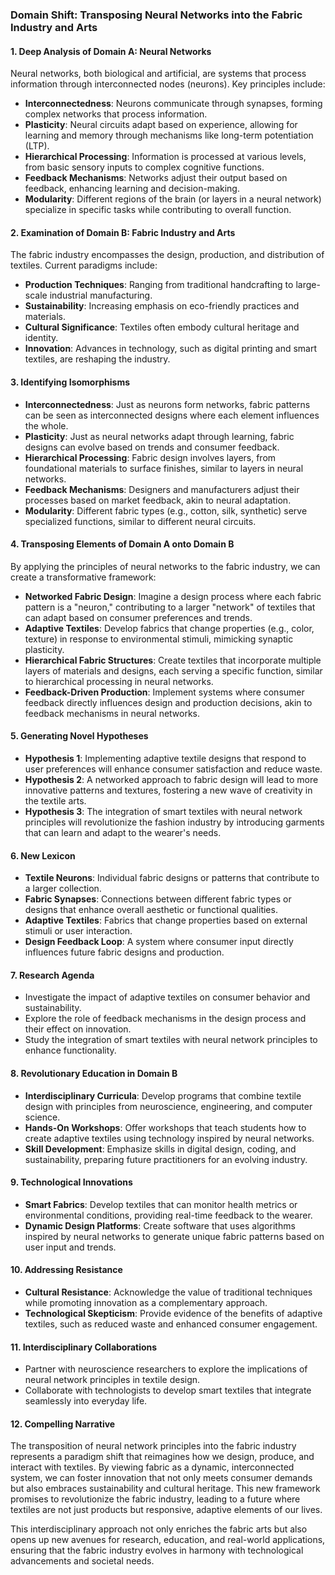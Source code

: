 ### Domain Shift: Transposing Neural Networks into the Fabric Industry and Arts

#### 1. Deep Analysis of Domain A: Neural Networks
Neural networks, both biological and artificial, are systems that process information through interconnected nodes (neurons). Key principles include:

- **Interconnectedness**: Neurons communicate through synapses, forming complex networks that process information.
- **Plasticity**: Neural circuits adapt based on experience, allowing for learning and memory through mechanisms like long-term potentiation (LTP).
- **Hierarchical Processing**: Information is processed at various levels, from basic sensory inputs to complex cognitive functions.
- **Feedback Mechanisms**: Networks adjust their output based on feedback, enhancing learning and decision-making.
- **Modularity**: Different regions of the brain (or layers in a neural network) specialize in specific tasks while contributing to overall function.

#### 2. Examination of Domain B: Fabric Industry and Arts
The fabric industry encompasses the design, production, and distribution of textiles. Current paradigms include:

- **Production Techniques**: Ranging from traditional handcrafting to large-scale industrial manufacturing.
- **Sustainability**: Increasing emphasis on eco-friendly practices and materials.
- **Cultural Significance**: Textiles often embody cultural heritage and identity.
- **Innovation**: Advances in technology, such as digital printing and smart textiles, are reshaping the industry.

#### 3. Identifying Isomorphisms
- **Interconnectedness**: Just as neurons form networks, fabric patterns can be seen as interconnected designs where each element influences the whole.
- **Plasticity**: Just as neural networks adapt through learning, fabric designs can evolve based on trends and consumer feedback.
- **Hierarchical Processing**: Fabric design involves layers, from foundational materials to surface finishes, similar to layers in neural networks.
- **Feedback Mechanisms**: Designers and manufacturers adjust their processes based on market feedback, akin to neural adaptation.
- **Modularity**: Different fabric types (e.g., cotton, silk, synthetic) serve specialized functions, similar to different neural circuits.

#### 4. Transposing Elements of Domain A onto Domain B
By applying the principles of neural networks to the fabric industry, we can create a transformative framework:

- **Networked Fabric Design**: Imagine a design process where each fabric pattern is a "neuron," contributing to a larger "network" of textiles that can adapt based on consumer preferences and trends.
- **Adaptive Textiles**: Develop fabrics that change properties (e.g., color, texture) in response to environmental stimuli, mimicking synaptic plasticity.
- **Hierarchical Fabric Structures**: Create textiles that incorporate multiple layers of materials and designs, each serving a specific function, similar to hierarchical processing in neural networks.
- **Feedback-Driven Production**: Implement systems where consumer feedback directly influences design and production decisions, akin to feedback mechanisms in neural networks.

#### 5. Generating Novel Hypotheses
- **Hypothesis 1**: Implementing adaptive textile designs that respond to user preferences will enhance consumer satisfaction and reduce waste.
- **Hypothesis 2**: A networked approach to fabric design will lead to more innovative patterns and textures, fostering a new wave of creativity in the textile arts.
- **Hypothesis 3**: The integration of smart textiles with neural network principles will revolutionize the fashion industry by introducing garments that can learn and adapt to the wearer's needs.

#### 6. New Lexicon
- **Textile Neurons**: Individual fabric designs or patterns that contribute to a larger collection.
- **Fabric Synapses**: Connections between different fabric types or designs that enhance overall aesthetic or functional qualities.
- **Adaptive Textiles**: Fabrics that change properties based on external stimuli or user interaction.
- **Design Feedback Loop**: A system where consumer input directly influences future fabric designs and production.

#### 7. Research Agenda
- Investigate the impact of adaptive textiles on consumer behavior and sustainability.
- Explore the role of feedback mechanisms in the design process and their effect on innovation.
- Study the integration of smart textiles with neural network principles to enhance functionality.

#### 8. Revolutionary Education in Domain B
- **Interdisciplinary Curricula**: Develop programs that combine textile design with principles from neuroscience, engineering, and computer science.
- **Hands-On Workshops**: Offer workshops that teach students how to create adaptive textiles using technology inspired by neural networks.
- **Skill Development**: Emphasize skills in digital design, coding, and sustainability, preparing future practitioners for an evolving industry.

#### 9. Technological Innovations
- **Smart Fabrics**: Develop textiles that can monitor health metrics or environmental conditions, providing real-time feedback to the wearer.
- **Dynamic Design Platforms**: Create software that uses algorithms inspired by neural networks to generate unique fabric patterns based on user input and trends.

#### 10. Addressing Resistance
- **Cultural Resistance**: Acknowledge the value of traditional techniques while promoting innovation as a complementary approach.
- **Technological Skepticism**: Provide evidence of the benefits of adaptive textiles, such as reduced waste and enhanced consumer engagement.

#### 11. Interdisciplinary Collaborations
- Partner with neuroscience researchers to explore the implications of neural network principles in textile design.
- Collaborate with technologists to develop smart textiles that integrate seamlessly into everyday life.

#### 12. Compelling Narrative
The transposition of neural network principles into the fabric industry represents a paradigm shift that reimagines how we design, produce, and interact with textiles. By viewing fabric as a dynamic, interconnected system, we can foster innovation that not only meets consumer demands but also embraces sustainability and cultural heritage. This new framework promises to revolutionize the fabric industry, leading to a future where textiles are not just products but responsive, adaptive elements of our lives. 

This interdisciplinary approach not only enriches the fabric arts but also opens up new avenues for research, education, and real-world applications, ensuring that the fabric industry evolves in harmony with technological advancements and societal needs.